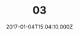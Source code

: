 ---
templateKey: 'project-en'
title: '03'
date: 2017-01-04T15:04:10.000Z
featuredpost: true
featuredimage: /img/03-1.jpg
layout: layout-1-2-1-2
description: >-
  English description
tags:
  - jamaica
  - green beans
  - flavor
  - tasting
images:
  image_1: /img/01-1.jpg
  image_2: /img/01-2.jpg
  image_3: /img/01-3.jpg
  image_4: /img/01-1.jpg
  image_5: /img/01-2.jpg
  image_6: /img/01-3.jpg
  image_7: /img/01-3.jpg
  image_8: /img/01-3.jpg
---